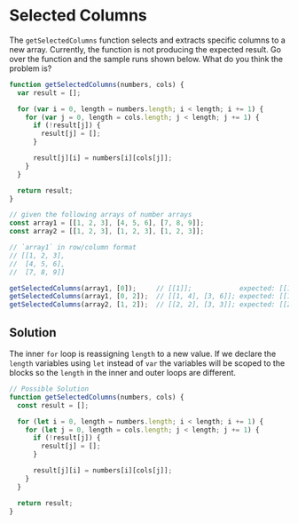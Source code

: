 # Selected Columns
The `getSelectedColumns` function selects and extracts specific columns to a new array. Currently, the function is not producing the expected result. Go over the function and the sample runs shown below. What do you think the problem is?
```js
function getSelectedColumns(numbers, cols) {
  var result = [];

  for (var i = 0, length = numbers.length; i < length; i += 1) {
    for (var j = 0, length = cols.length; j < length; j += 1) {
      if (!result[j]) {
        result[j] = [];
      }

      result[j][i] = numbers[i][cols[j]];
    }
  }

  return result;
}

// given the following arrays of number arrays
const array1 = [[1, 2, 3], [4, 5, 6], [7, 8, 9]];
const array2 = [[1, 2, 3], [1, 2, 3], [1, 2, 3]];

// `array1` in row/column format
// [[1, 2, 3],
//  [4, 5, 6],
//  [7, 8, 9]]

getSelectedColumns(array1, [0]);     // [[1]];            expected: [[1, 4, 7]]
getSelectedColumns(array1, [0, 2]);  // [[1, 4], [3, 6]]; expected: [[1, 4, 7], [3, 6, 9]]
getSelectedColumns(array2, [1, 2]);  // [[2, 2], [3, 3]]; expected: [[2, 2, 2], [3, 3, 3]]
```


## Solution
The inner `for` loop is reassigning `length` to a new value. If we declare the `length` variables using `let` instead of `var` the variables will be scoped to the blocks so the `length` in the inner and outer loops are different.
```js
// Possible Solution
function getSelectedColumns(numbers, cols) {
  const result = [];

  for (let i = 0, length = numbers.length; i < length; i += 1) {
    for (let j = 0, length = cols.length; j < length; j += 1) {
      if (!result[j]) {
        result[j] = [];
      }

      result[j][i] = numbers[i][cols[j]];
    }
  }

  return result;
}
```